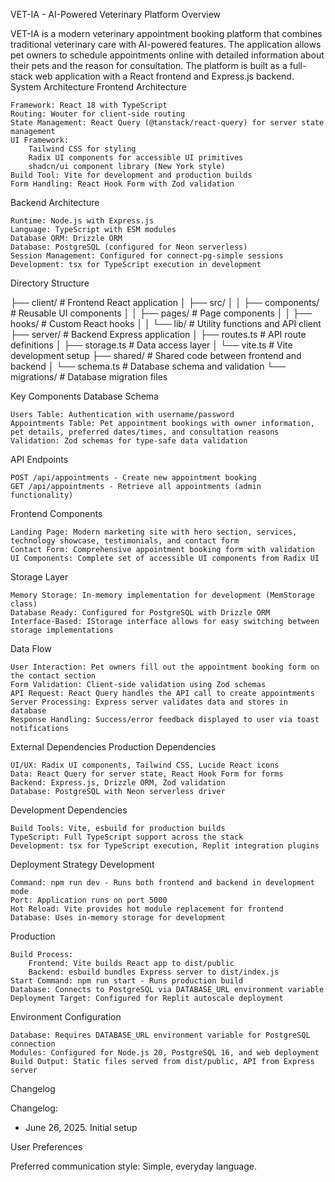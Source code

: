 VET-IA - AI-Powered Veterinary Platform
Overview

VET-IA is a modern veterinary appointment booking platform that combines traditional veterinary care with AI-powered features. The application allows pet owners to schedule appointments online with detailed information about their pets and the reason for consultation. The platform is built as a full-stack web application with a React frontend and Express.js backend.
System Architecture
Frontend Architecture

    Framework: React 18 with TypeScript
    Routing: Wouter for client-side routing
    State Management: React Query (@tanstack/react-query) for server state management
    UI Framework:
        Tailwind CSS for styling
        Radix UI components for accessible UI primitives
        shadcn/ui component library (New York style)
    Build Tool: Vite for development and production builds
    Form Handling: React Hook Form with Zod validation

Backend Architecture

    Runtime: Node.js with Express.js
    Language: TypeScript with ESM modules
    Database ORM: Drizzle ORM
    Database: PostgreSQL (configured for Neon serverless)
    Session Management: Configured for connect-pg-simple sessions
    Development: tsx for TypeScript execution in development

Directory Structure

├── client/                 # Frontend React application
│   ├── src/
│   │   ├── components/     # Reusable UI components
│   │   ├── pages/          # Page components
│   │   ├── hooks/          # Custom React hooks
│   │   └── lib/            # Utility functions and API client
├── server/                 # Backend Express application
│   ├── routes.ts          # API route definitions
│   ├── storage.ts         # Data access layer
│   └── vite.ts            # Vite development setup
├── shared/                 # Shared code between frontend and backend
│   └── schema.ts          # Database schema and validation
└── migrations/            # Database migration files

Key Components
Database Schema

    Users Table: Authentication with username/password
    Appointments Table: Pet appointment bookings with owner information, pet details, preferred dates/times, and consultation reasons
    Validation: Zod schemas for type-safe data validation

API Endpoints

    POST /api/appointments - Create new appointment booking
    GET /api/appointments - Retrieve all appointments (admin functionality)

Frontend Components

    Landing Page: Modern marketing site with hero section, services, technology showcase, testimonials, and contact form
    Contact Form: Comprehensive appointment booking form with validation
    UI Components: Complete set of accessible UI components from Radix UI

Storage Layer

    Memory Storage: In-memory implementation for development (MemStorage class)
    Database Ready: Configured for PostgreSQL with Drizzle ORM
    Interface-Based: IStorage interface allows for easy switching between storage implementations

Data Flow

    User Interaction: Pet owners fill out the appointment booking form on the contact section
    Form Validation: Client-side validation using Zod schemas
    API Request: React Query handles the API call to create appointments
    Server Processing: Express server validates data and stores in database
    Response Handling: Success/error feedback displayed to user via toast notifications

External Dependencies
Production Dependencies

    UI/UX: Radix UI components, Tailwind CSS, Lucide React icons
    Data: React Query for server state, React Hook Form for forms
    Backend: Express.js, Drizzle ORM, Zod validation
    Database: PostgreSQL with Neon serverless driver

Development Dependencies

    Build Tools: Vite, esbuild for production builds
    TypeScript: Full TypeScript support across the stack
    Development: tsx for TypeScript execution, Replit integration plugins

Deployment Strategy
Development

    Command: npm run dev - Runs both frontend and backend in development mode
    Port: Application runs on port 5000
    Hot Reload: Vite provides hot module replacement for frontend
    Database: Uses in-memory storage for development

Production

    Build Process:
        Frontend: Vite builds React app to dist/public
        Backend: esbuild bundles Express server to dist/index.js
    Start Command: npm run start - Runs production build
    Database: Connects to PostgreSQL via DATABASE_URL environment variable
    Deployment Target: Configured for Replit autoscale deployment

Environment Configuration

    Database: Requires DATABASE_URL environment variable for PostgreSQL connection
    Modules: Configured for Node.js 20, PostgreSQL 16, and web deployment
    Build Output: Static files served from dist/public, API from Express server

Changelog

Changelog:
- June 26, 2025. Initial setup

User Preferences

Preferred communication style: Simple, everyday language.


